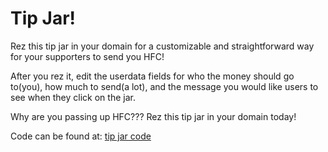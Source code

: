 # Tip Jar!

Rez this tip jar in your domain for a customizable and straightforward way for your supporters to send you HFC!

After you rez it, edit the userdata fields for who the money should go to(you), how much to send(a lot), and the message you would like users to see when they click on the jar.

Why are you passing up HFC???  Rez this tip jar in your domain today!


Code can be found at:
[tip jar code](https://github.com/highfidelity/hifi-content/tree/master/marketplaceItems/tipJar)
